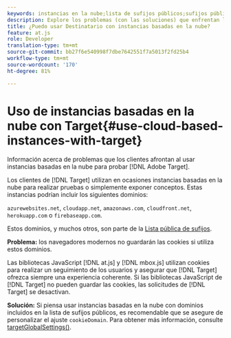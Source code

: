 ```yaml
---
keywords: instancias en la nube;lista de sufijos públicos;sufijos públicos;cookie;cookie de origen;azurewebsites.net;cloudapp.net;amazonaws.com;cloudfront.net;herokuapp.com;firebaseapp.com;targetGlobalSettings;cookieDomain
description: Explore los problemas (con las soluciones) que enfrentan los clientes al usar instancias basadas en la nube para probar Adobe Target o con fines de prueba de concepto.
title: ¿Puedo usar Destinatario con instancias basadas en la nube?
feature: at.js
role: Developer
translation-type: tm+mt
source-git-commit: bb27f6e540998f7dbe7642551f7a5013f2fd25b4
workflow-type: tm+mt
source-wordcount: '170'
ht-degree: 81%

---
```



# Uso de instancias basadas en la nube con Target{#use-cloud-based-instances-with-target}

Información acerca de problemas que los clientes afrontan al usar instancias basadas en la nube para probar [!DNL Adobe Target].

Los clientes de [!DNL Target] utilizan en ocasiones instancias basadas en la nube para realizar pruebas o simplemente exponer conceptos. Estas instancias podrían incluir los siguientes dominios:

`azurewebsites.net`, `cloudapp.net`, `amazonaws.com`, `cloudfront.net`, `herokuapp.com` o `firebaseapp.com`.

Estos dominios, y muchos otros, son parte de la [Lista pública de sufijos](https://publicsuffix.org/list/public_suffix_list.dat).

**Problema:** los navegadores modernos no guardarán las cookies si utiliza estos dominios.

Las bibliotecas JavaScript [!DNL at.js] y [!DNL mbox.js] utilizan cookies para realizar un seguimiento de los usuarios y asegurar que [!DNL Target] ofrezca siempre una experiencia coherente. Si las bibliotecas JavaScript de [!DNL Target] no pueden guardar las cookies, las solicitudes de [!DNL Target] se desactivan.

**Solución:** Si piensa usar instancias basadas en la nube con dominios incluidos en la lista de sufijos públicos, es recomendable que se asegure de personalizar el ajuste `cookieDomain`. Para obtener más información, consulte [targetGlobalSettings()](/help/c-implementing-target/c-implementing-target-for-client-side-web/targetgobalsettings.md).
